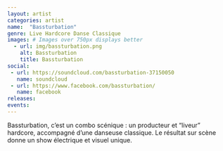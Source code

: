 ```yaml
---
layout: artist
categories: artist
name:  "Bassturbation"
genre: Live Hardcore Danse Classique
images: # Images over 750px displays better
  - url: img/bassturbation.png
    alt: Bassturbation
    title: Bassturbation
social:
 - url: https://soundcloud.com/bassturbation-37150050
   name: soundcloud
 - url: https://www.facebook.com/bassturbation/
   name: facebook
releases:
events:
---
```

Bassturbation, c’est un combo scénique : un producteur et “liveur” hardcore, accompagné d’une danseuse classique. Le résultat sur scène donne un show électrique et visuel unique.
